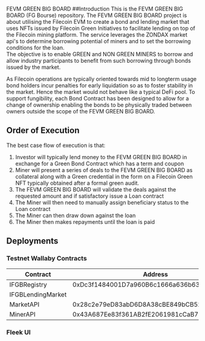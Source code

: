 FEVM GREEN BIG BOARD
##Introduction
This is the FEVM GREEN BIG BOARD (FG Bourse) repository. The FEVM GREEN BIG BOARD project is about utilising the Filecoin EVM to create a bond and lending market that uses NFTs issued by Filecoin Green Initiatives to facilitate lending on top of the Filecoin mining platform. The service leverages the ZONDAX market api's to determine borrowing potential of miners and to set the borrowing conditions for the loan.  
The objective is to enable GREEN and NON GREEN MINERS to borrow and allow industry participants to benefit from such borrowing through bonds issued by the market. 

As Filecoin operations are typically oriented towards mid to longterm usage bond holders incur penalties for early liquidation so as to foster stability in the market. 
Hence the market would not behave like a typical DeFi pool. To support fungibility, each Bond Contract has been designed to allow for a change of ownership enabling the bonds to be physically traded between owners outside the scope of the FEVM GREEN BIG BOARD. 

## Order of Execution
The best case flow of execution is that:
1. Investor will typically lend money to the FEVM GREEN BIG BOARD in exchange for a Green Bond Contract which has a term and coupon
2. Miner will present a series of deals to the FEVM GREEN BIG BOARD as collateral along with a Green credential in the form on a Filecoin Green NFT typically obtained after a formal green audit. 
3. The FEVM GREEN BIG BOARD will validate the deals against the requested amount and if satisfactory issue a Loan contract
4. The Miner will then need to manually assign beneficiary status to the Loan contract 
5. The Miner can then draw down against the loan 
6. The Miner then makes repayments until the loan is paid 

## Deployments 
### Testnet Wallaby Contracts
|Contract             |Address                                           | Version |
|---------------------|--------------------------------------------------|---------|
| IFGBRegistry         |0xDc3f1484001D7a960B6c1666a636b63a7D117499        |   1     |
| IFGBLendingMarket    |        |         |
| MarketAPI           |0x28c2e79eD83abD6D8A38cBE849bCB52D372ABA70        |   0     |
| MinerAPI            |0x43A687Ee83f361AB2fE2061981cCaB7B38bC61f5        |   0     |

### Fleek UI


